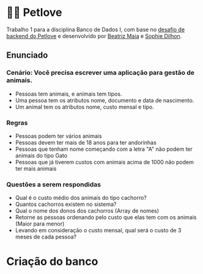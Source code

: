 # 🐕‍🦺 Petlove

Trabalho 1 para a disciplina Banco de Dados I, com base no [desafio de backend do Petlove](https://github.com/petlove/vagas/tree/master/backend-ruby) e desenvolvido por [Beatriz Maia](https://github.com/beamaia) e [Sophie Dilhon](https://github.com/AHalic).

## Enunciado 
### Cenário: Você precisa escrever uma aplicação para gestão de animais.
- Pessoas tem animais, e animais tem tipos.
- Uma pessoa tem os atributos nome, documento e data de nascimento.
- Um animal tem os atributos nome, custo mensal e tipo.

### Regras
- Pessoas podem ter vários animais
- Pessoas devem ter mais de 18 anos para ter andorinhas
- Pessoas que tenham nome começando com a letra "A" não podem ter animais do tipo Gato
- Pessoas que já tiverem custos com animais acima de 1000 não podem ter mais animais

### Questões a serem respondidas
- Qual é o custo médio dos animais do tipo cachorro?
- Quantos cachorros existem no sistema?
- Qual o nome dos donos dos cachorros (Array de nomes)
- Retorne as pessoas ordenando pelo custo que elas tem com os animais (Maior para menor)
- Levando em consideração o custo mensal, qual será o custo de 3 meses de cada pessoa?

# Criação do banco
